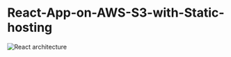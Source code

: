 # React-App-on-AWS-S3-with-Static-hosting

![React architecture](https://user-images.githubusercontent.com/65279165/143605814-99787afb-def1-4b3d-8f00-2ec9145bb352.png)
